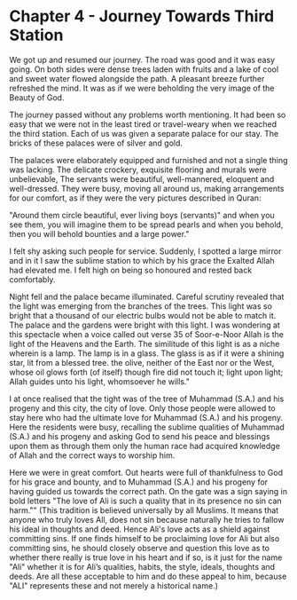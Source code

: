 Chapter 4 - Journey Towards Third Station
=========================================

We got up and resumed our journey. The road was good and it was easy
going. On both sides were dense trees laden with fruits and a lake of
cool and sweet water flowed alongside the path. A pleasant breeze
further refreshed the mind. It was as if we were beholding the very
image of the Beauty of God.

The journey passed without any problems worth mentioning. It had been
so easy that we were not in the least tired or travel-weary when we
reached the third station. Each of us was given a separate palace for
our stay. The bricks of these palaces were of silver and gold.

The palaces were elaborately equipped and furnished and not a single
thing was lacking. The delicate crockery, exquisite flooring and murals
were unbelievable, The servants were beautiful, well-mannered, eloquent
and well-dressed. They were busy, moving all around us, making
arrangements for our comfort, as if they were the very pictures
described in Quran:

"Around them circle beautiful, ever living boys (servants)" and when
you see them, you will imagine them to be spread pearls and when you
behold, then you will behold bounties and a large power."

I felt shy asking such people for service. Suddenly, I spotted a large
mirror and in it I saw the sublime station to which by his grace the
Exalted Allah had elevated me. I felt high on being so honoured and
rested back comfortably.

Night fell and the palace became illuminated. Careful scrutiny revealed
that the light was emerging from the branches of the trees. This light
was so bright that a thousand of our electric bulbs would not be able to
match it. The palace and the gardens were bright with this light. I was
wondering at this spectacle when a voice called out verse 35 of
Soor-e-Noor Allah is the light of the Heavens and the Earth. The
similitude of this light is as a niche wherein is a lamp. The lamp is in
a glass. The glass is as if it were a shining star, lit from a blessed
tree. the olive, neither of the East nor or the West, whose oil glows
forth (of itself) though fire did not touch it; light upon light; Allah
guides unto his light, whomsoever he wills."

I at once realised that the tight was of the tree of Muhammad (S.A.)
and his progeny and this city, the city of love. Only those people were
allowed to stay here who had the ultimate love for Muhammad (S.A.) and
his progeny. Here the residents were busy, recalling the sublime
qualities of Muhammad (S.A.) and his progeny and asking God to send his
peace and blessings upon them as through them only the human race had
acquired knowledge of Allah and the correct ways to worship him.

Here we were in great comfort. Out hearts were full of thankfulness to
God for his grace and bounty, and to Muhammad (S.A.) and his progeny for
having guided us towards the correct path. On the gate was a sign saying
in bold letters "The love of Ali is such a quality that in its presence
no sin can harm.""
(This tradition is believed universally by all Muslims. It means that
anyone who truly loves All, does not sin because naturally he tries to
fallow his ideal in thoughts and deed. Hence Ali's love acts as a shield
against committing sins. If one finds himself to be proclaiming love for
Ali but also committing sins, he should closely observe and question
this love as to whether there really is true love in his heart and if
so, is it just for the name "Ali" whether it is for Ali’s qualities,
habits, the style, ideals, thoughts and deeds. Are all these acceptable
to him and do these appeal to him, because "ALI" represents these and
not merely a historical name.)


